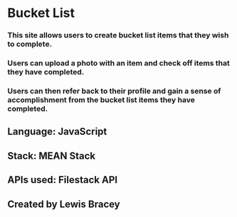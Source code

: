 # Bucket List
### This site allows users to create bucket list items that they wish to complete. 
### Users can upload a photo with an item and check off items that they have completed. 
### Users can then refer back to their profile and gain a sense of accomplishment from the bucket list items they have completed.

## Language: JavaScript
## Stack: MEAN Stack
## APIs used: Filestack API

## Created by Lewis Bracey